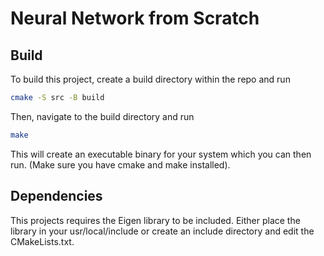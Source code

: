 # Neural Network from Scratch
## Build
To build this project, create a build directory within the repo and run
```bash
cmake -S src -B build
```
Then, navigate to the build directory and run 
```bash
make
```
This will
create an executable binary for your system which you can then run.
(Make sure you have cmake and make installed).

## Dependencies
This projects requires the Eigen library to be included. Either place
the library in your usr/local/include or create an include directory and
edit the CMakeLists.txt.


